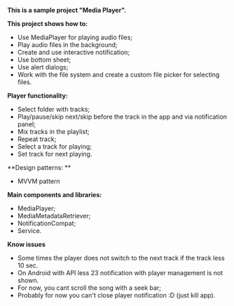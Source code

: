 **This is a sample project "Media Player".**

**This project shows how to:**
- Use MediaPlayer for playing audio files;
- Play audio files in the background;
- Create and use interactive notification;
- Use bottom sheet;
- Use alert dialogs;
- Work with the file system and create a custom file picker for selecting files.

**Player functionality:**
- Select folder with tracks;
- Play/pause/skip next/skip before the track in the app and via notification panel;
- Mix tracks in the playlist;
- Repeat track;
- Select a track for playing;
- Set track for next playing.

**Design patterns: **
- MVVM pattern

**Main components and libraries:**
- MediaPlayer;
- MediaMetadataRetriever;
- NotificationCompat;
- Service.

**Know issues**
- Some times the player does not switch to the next track if the track less 10 sec.
- On Android with API less 23 notification with player management is not shown.
- For now, you cant scroll the song with a seek bar;
- Probably for now you can't close player notification :D (just kill app).
